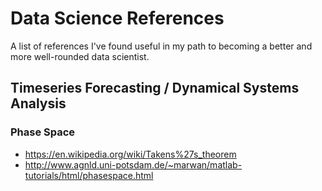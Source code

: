 # Data Science References

A list of references I've found useful in my path to becoming a better and more well-rounded data scientist. 

## Timeseries Forecasting / Dynamical Systems Analysis

### Phase Space
- https://en.wikipedia.org/wiki/Takens%27s_theorem
- http://www.agnld.uni-potsdam.de/~marwan/matlab-tutorials/html/phasespace.html
